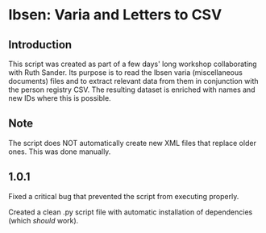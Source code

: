 # Ibsen: Varia and Letters to CSV
## Introduction
This script was created as part of a few days' long workshop collaborating with Ruth Sander. Its purpose is to read the Ibsen varia (miscellaneous documents) files and to extract relevant data from them in conjunction with the person registry CSV. The resulting dataset is enriched with names and new IDs where this is possible.

## Note
The script does NOT automatically create new XML files that replace older ones. This was done manually.

## 1.0.1
Fixed a critical bug that prevented the script from executing properly.

Created a clean .py script file with automatic installation of dependencies (which *should* work).
